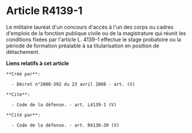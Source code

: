 # Article R4139-1

Le militaire lauréat d'un concours d'accès à l'un des corps ou cadres d'emplois de la fonction publique civile ou de la
magistrature qui réunit les conditions fixées par l'article L. 4139-1 effectue le stage probatoire ou la période de formation
préalable à sa titularisation en position de détachement.

**Liens relatifs à cet article**

	**Créé par**:

	  - Décret n°2008-392 du 23 avril 2008 - art. (V)

	**Cite**:

	  - Code de la défense. - art. L4139-1 (V)

	**Cité par**:

	  - Code de la défense. - art. R4138-39 (V)
